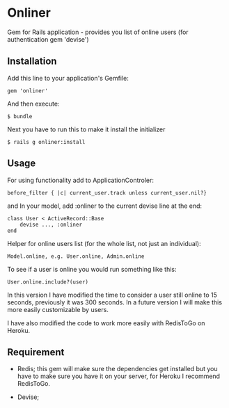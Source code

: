# Onliner


Gem for Rails application - provides you list of online users (for authentication gem 'devise')

## Installation

Add this line to your application's Gemfile:

    gem 'onliner'

And then execute:

    $ bundle

Next you have to run this to make it install the initializer

    $ rails g onliner:install 

## Usage

For using functionality add to ApplicationControler:

	before_filter { |c| current_user.track unless current_user.nil?}

and In your model, add :onliner to the current devise line at the end:

	class User < ActiveRecord::Base
		devise ..., :onliner
	end

Helper for online users list (for the whole list, not just an individual):

	Model.online, e.g. User.online, Admin.online

To see if a user is online you would run something like this:

	User.online.include?(user)

In this version I have modified the time to consider a user still online to 
15 seconds, previously it was 300 seconds.  In a future version I will make
this more easily customizable by users.

I have also modified the code to work more easily with RedisToGo on Heroku.

## Requirement

  * Redis; this gem will make sure the dependencies get installed but you have 
  	to make sure you have it on your server, for Heroku I recommend RedisToGo.
  
  * Devise;